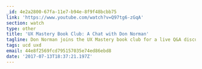 ```yaml
---
_id: 4e2a2800-67fa-11e7-b94e-8f9f48bcbb75
link: 'https://www.youtube.com/watch?v=Q97tg6-zGqA'
section: watch
type: other
title: 'UX Mastery Book Club: A Chat with Don Norman'
tagline: Don Norman joins the UX Mastery book club for a live Q&A discussion
tags: ucd uxd
email: 44e8f2569fcd795157035e74ed86ebd8
date: '2017-07-13T18:37:21.197Z'
---
```

